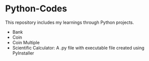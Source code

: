 # Python-Codes
This repository includes my learnings through Python projects. 

* Bank
* Coin
* Coin Multiple
* Scientific Calculator: A .py file with executable file created using PyInstaller
